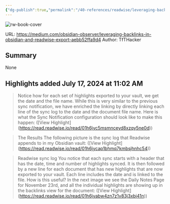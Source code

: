 ```yaml
---
{"dg-publish":true,"permalink":"/40-references/readwise/leveraging-backlinks-in-obsidian-and-readwise-export/","tags":["rw/articles"]}
---
```


![rw-book-cover](https://miro.medium.com/v2/resize:fit:800/0*n8kDQtD_LlS-hVmR.png)
  
URL: https://medium.com/obsidian-observer/leveraging-backlinks-in-obsidian-and-readwise-export-aebb52ffa9d4
Author: TfTHacker

## Summary

None

## Highlights added July 17, 2024 at 11:02 AM
>Notice how for each set of highlights exported to your vault, we get the date and the file name. While this is very similar to the previous sync notification, we have enriched the linking by directly linking each line of the sync log to the date and the document file name. Here is what the Sync Notification configuration should look like to make this happen: ([View Highlight] (https://read.readwise.io/read/01h6jyc5msmnceyd8xzqy5ne0d))


>The Results
>The following picture is the sync log that Readwise appends to in my Obsidian vault: ([View Highlight] (https://read.readwise.io/read/01h6jycap1bhmq7kmbsjhnhc54))


>Readwise sync log
>You notice that each sync starts with a header that has the date, time and number of highlights synced. It is then followed by a new line for each document that has new highlights that are now exported to your vault. Each line includes the date and is linked to the file.
>How is this useful? In the next image we see the Daily Notes Page for November 23rd, and all the individual highlights are showing up in the backlinks view for the document: ([View Highlight] (https://read.readwise.io/read/01h6jyabw4zn7z1v83j3xbj41n))


